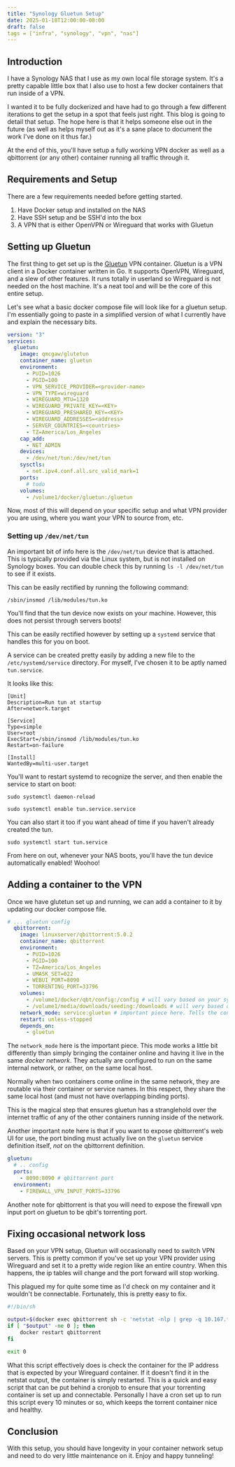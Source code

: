 ```yaml
---
title: "Synology Gluetun Setup"
date: 2025-01-18T12:00:00-08:00
draft: false
tags = ["infra", "synology", "vpn", "nas"]
---
```


## Introduction
I have a Synology NAS that I use as my own local file storage system. It's a pretty capable little box that I also use to host a few docker containers that run inside of a VPN.

I wanted it to be fully dockerized and have had to go through a few different iterations to get the setup in a spot that feels just right. This blog is going to detail that setup. The hope here is that it helps someone else out in the future (as well as helps myself out as it's a sane place to document the work I've done on it thus far.)

At the end of this, you'll have setup a fully working VPN docker as well as a qbittorrent (or any other) container running all traffic through it.

## Requirements and Setup

There are a few requirements needed before getting started.

1. Have Docker setup and installed on the NAS
2. Have SSH setup and be SSH'd into the box
3. A VPN that is either OpenVPN or Wireguard that works with Gluetun

## Setting up Gluetun

The first thing to get set up is the [Gluetun](https://github.com/qdm12/gluetun) VPN container.
Gluetun is a VPN client in a Docker container written in Go. It supports OpenVPN, Wireguard, and a slew of other features. It runs totally in userland so Wireguard is not needed on the host machine. It's a neat tool and will be the core of this entire setup.

Let's see what a basic docker compose file will look like for a gluetun setup.
I'm essentially going to paste in a simplified version of what I currently have and explain the necessary bits.

```yaml
version: "3"
services:
  gluetun:
    image: qmcgaw/glutetun
    container_name: gluetun
    environment:
      - PUID=1026
      - PGID=100
      - VPN_SERVICE_PROVIDER=<provider-name>
      - VPN_TYPE=wireguard
      - WIREGUARD_MTU=1320
      - WIREGUARD_PRIVATE_KEY=<KEY>
      - WIREGUARD_PRESHARED_KEY=<KEY>
      - WIREGUARD_ADDRESSES=<address>
      - SERVER_COUNTRIES=<countries>
      - TZ=America/Los_Angeles
    cap_add:
      - NET_ADMIN
    devices:
      - /dev/net/tun:/dev/net/tun
    sysctls:
      - net.ipv4.conf.all.src_valid_mark=1
    ports:
      # todo
    volumes:
      - /volume1/docker/gluetun:/gluetun
```
Now, most of this will depend on your specific setup and what VPN provider you are using, where you want your VPN to source from, etc. 

### Setting up `/dev/net/tun`
An important bit of info here is the `/dev/net/tun` device that is attached. This is typically provided via the Linux system, but is not installed on Synology boxes.
You can double check this by running `ls -l /dev/net/tun` to see if it exists.

This can be easily rectified by running the following command:

```console
/sbin/insmod /lib/modules/tun.ko
```
You'll find that the tun device now exists on your machine. However, this does not persist through servers boots!

This can be easily rectified however by setting up a `systemd` service that handles this for you on boot.

A service can be created pretty easily by adding a new file to the `/etc/systemd/service` directory. For myself, I've chosen it to be aptly named `tun.service`.

It looks like this:

```
[Unit]
Description=Run tun at startup
After=network.target

[Service]
Type=simple
User=root
ExecStart=/sbin/insmod /lib/modules/tun.ko
Restart=on-failure

[Install]
WantedBy=multi-user.target
``` 

You'll want to restart systemd to recognize the server, and then enable the service to start on boot:

```conosle
sudo systemctl daemon-reload

sudo systemctl enable tun.service.service
```

You can also start it too if you want ahead of time if you haven't already created the tun.

```console
sudo systemctl start tun.service
```
From here on out, whenever your NAS boots, you'll have the tun device automatically enabled! Woohoo!

## Adding a container to the VPN

Once we have glutetun set up and running, we can add a container to it by updating our docker compose file.

```yaml
# ... gluetun config
  qbittorrent:
    image: linuxserver/qbittorrent:5.0.2
    container_name: qbittorrent
    environment:
      - PUID=1026
      - PGID=100
      - TZ=America/Los_Angeles
      - UMASK_SET=022
      - WEBUI_PORT=8090
      - TORRENTING_PORT=33796
    volumes:
      - /volume1/docker/qbt/config:/config # will vary based on your system
      - /volume1/media/downloads/seeding:/downloads # will very based on your system
    network_mode: service:gluetun # important piece here. Tells the container to route all of its traffic through the glutetun vpn
    restart: unless-stopped
    depends_on:
      - gluetun
```
The `network_mode` here is the important piece. This mode works a little bit differently than simply bringing the container online and having it live in the same _docker network_. They actually are configured to run on the same internal network, or rather, on the same local host. 

Normally when two containers come online in the same network, they are routable via their container or service names. In this respect, they share the same local host (and must not have overlapping binding ports).

This is the magical step that ensures gluetun has a stranglehold over the internet traffic of any of the other containers running inside of the network.

Another important note here is that if you want to expose qbittorrent's web UI for use, the port binding must actually live on the `gluetun` service definition itself, _not_ on the qbittorrent definition.

```yaml
gluetun:
  # .. config
  ports:
    - 8090:8090 # qbittorrent port
  environment:
    - FIREWALL_VPN_INPUT_PORTS=33796
```
Another note for qbittorrent is that you will need to expose the firewall vpn input port on gluetun to be qbit's torrenting port.

## Fixing occasional network loss

Based on your VPN setup, Gluetun will occasionally need to switch VPN servers. This is pretty common if you've set up your VPN provider using Wireguard and set it to a pretty wide region like an entire country. When this happens, the ip tables will change and the port forward will stop working.

This plagued my for quite some time as I'd check on my container and it wouldn't be connectable.
Fortunately, this is pretty easy to fix.

```sh
#!/bin/sh

output=$(docker exec qbittorrent sh -c 'netstat -nlp | grep -q 10.167.*.*'; echo $?)
if [ "$output" -ne 0 ]; then
    docker restart qbittorrent
fi

exit 0
```

What this script effectively does is check the container for the IP address that is expected by your Wireguard container. If it doesn't find it in the netstat output, the container is simply restarted.
This is a quick and easy script that can be put behind a cronjob to ensure that your torrenting container is set up and connectable.
Personally I have a cron set up to run this script every 10 minutes or so, which keeps the torrent container nice and healthy.

## Conclusion
With this setup, you should have longevity in your container network setup and need to do very little maintenance on it. Enjoy and happy tunneling!